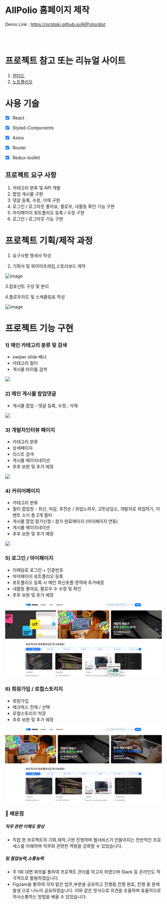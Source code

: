# AllPolio 홈페이지 제작

Demo Link : https://octdoki.github.io/AllPolio/dist


<br>
<br>

# 프로젝트 참고 또는 리뉴얼 사이트

1. <a href="https://www.wanted.co.kr/jobsfeed" target="_blank"> 원티드 </a>
2. <a href="https://notefolio.net/" target="_blank"> 노트폴리오 </a>


# 사용 기술  

- [X] React
- [X] Styled-Components
- [X] Axios 
- [X] Router 
- [X] Redux-toolkit


## 프로젝트 요구 사항
1. 카테고리 분류 및 API 개발
2. 팝업 게시물 구현
3. 댓글 등록, 수정, 삭제 구현
4. 로그인 / 로그아웃 좋아요, 팔로우, 내활동 확인 기능 구현
5. 마이페이지 포트폴리오 등록 / 수정 구현
6. 로그인 / 로그아웃 기능 구현

# 프로젝트 기획/제작 과정 

1. 요구사항 명세서 작성

2. 기획서 및 와이어프레임,스토리보드 제작

<img width="300" alt="image" src="https://github.com/Octdoki/AllPolio/assets/76845650/3286f8dd-762a-4113-ae8f-f1e610165ee1">

3.컴포넌트 구성 및 분리 

4.플로우차트 및 스케쥴링표 작성 

![image](https://github.com/Octdoki/AllPolio/assets/76845650/ffa36e78-0935-406b-8bb4-7b0f9f3befaf)


# 프로젝트 기능 구현

### 1) 메인 카테고리 분류 및 검색

* swiper slide 배너 
* 카테고리 필터
* 게시물 타이틀 검색 
  
<img src="./images/../public/images/main01.gif">

### 2) 메인 게시물 팝업댓글

* 게시물 팝업 - 댓글 등록, 수정 , 삭제
  
<img src="./images/../public/images/main02.gif">


### 3) 개발자인터뷰 페이지

* 카테고리 분류
* 상세페이지
* 리스트 검색
* 게시물 페이지네이션
* 추후 보완 및 추가 예정

<img src="./images/../public/images/interview01.gif">


### 4) 커리어페이지

* 카테고리 분류
* 필터 팝업창 - 최신, 마감, 추천순 / 취업노하우, 
  고민상담소, 개발자로 취업하기, 이벤트 소식 총 2개 필터
* 게시물 팝업 참가신청 / 참가 완료페이지 (마이페이지 연동)
* 게시물 페이지네이션
* 추후 보완 및 추가 예정
<img src="./images/../public/images/career01.gif">


### 5) 로그인 / 마이페이지

* 이메일로 로그인 + 인증번호
* 마이페이지 포트폴리오 등록 
* 포트폴리오 등록 시 메인 최신포폴 영역에 추가예정
* 내활동 좋아요, 팔로우 수 수정 및 확인
* 추후 보완 및 추가 예정
  
<img src="./images/../public/images/로그인+마이페이지.gif">


### 6) 회원가입 / 로컬스토리지

* 회원가입
* 체크박스 전체 / 선택
* 로컬스토리지 저장
* 추후 보완 및 추가 예정
  
<img src="./images/../public/images/회원가입.gif">

### 🌟  배운점  
##### 직무 관련 이해도 향상
* 직접 한 프로젝트의 기획,제작,구현 진행하며 웹서비스가 만들어지는 전반적인 프로세스를 이해하며 직무와 관련한 역량을 강화할 수 있었습니다.
##### 팀 협업능력,소통능력
* 주 1회 대면 회의를 통하여 프로젝트 관리를 하고자 하였으며 Slack 등 온라인도 적극적으로 활용하였습니다.
* FigJam을 통하여 각자 맡은 업무,부분을 공유하고 진행중,진행 완료, 진행 중 문제 발생 으로 나누어 공유하였습니다. 이와 같은 방식으로 의견을 조율하며 효율적으로 의사소통하는 방법을 배울 수 있었습니다.

